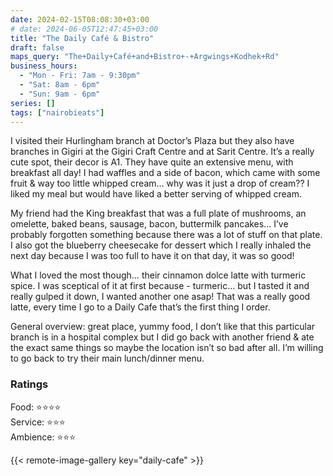 ```yaml
---
date: 2024-02-15T08:08:30+03:00
# date: 2024-06-05T12:47:45+03:00
title: "The Daily Café & Bistro"
draft: false
maps_query: "The+Daily+Café+and+Bistro+-+Argwings+Kodhek+Rd"
business_hours:
  - "Mon - Fri: 7am - 9:30pm"
  - "Sat: 8am - 6pm"
  - "Sun: 9am - 6pm"
series: []
tags: ["nairobieats"]
---
```


I visited their Hurlingham branch at Doctor’s Plaza but they also have branches in Gigiri at the Gigiri Craft Centre and at Sarit Centre. It’s a really cute spot, their decor is A1. They have quite an extensive menu, with breakfast all day! I had waffles and a side of bacon, which came with some fruit & way too little whipped cream… why was it just a drop of cream?? I liked my meal but would have liked a better serving of whipped cream.

My friend had the King breakfast that was a full plate of mushrooms, an omelette, baked beans, sausage, bacon, buttermilk pancakes… I’ve probably forgotten something because there was a lot of stuff on that plate. I also got the blueberry cheesecake for dessert which I really inhaled the next day because I was too full to have it on that day, it was so good!

What I loved the most though… their cinnamon dolce latte with turmeric spice. I was sceptical of it at first because - turmeric… but I tasted it and really gulped it down, I wanted another one asap! That was a really good latte, every time I go to a Daily Cafe that’s the first thing I order.

General overview: great place, yummy food, I don’t like that this particular branch is in a hospital complex but I did go back with another friend & ate the exact same things so maybe the location isn’t so bad after all. I’m willing to go back to try their main lunch/dinner menu.

### Ratings

Food: ⭐️⭐️⭐️⭐️<br>
Service: ⭐️⭐️⭐️<br>
Ambience: ⭐️⭐️⭐️<br>

{{< remote-image-gallery key="daily-cafe" >}}
